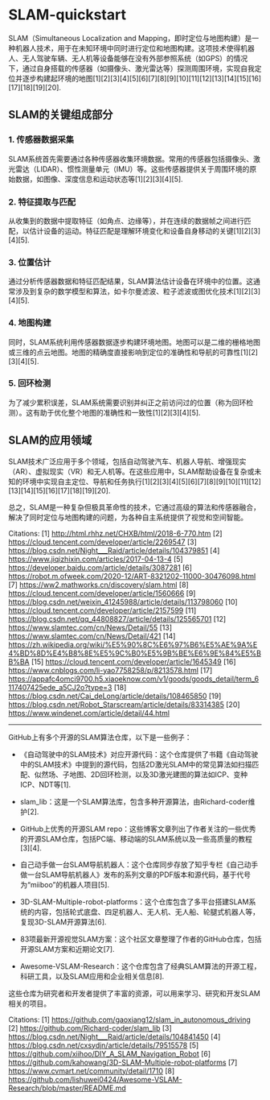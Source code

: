 # SLAM-quickstart

SLAM（Simultaneous Localization and Mapping，即时定位与地图构建）是一种机器人技术，用于在未知环境中同时进行定位和地图构建。这项技术使得机器人、无人驾驶车辆、无人机等设备能够在没有外部参照系统（如GPS）的情况下，通过自身搭载的传感器（如摄像头、激光雷达等）探测周围环境，实现自我定位并逐步构建起环境的地图[1][2][3][4][5][6][7][8][9][10][11][12][13][14][15][16][17][18][19][20].

## SLAM的关键组成部分

### 1. 传感器数据采集
SLAM系统首先需要通过各种传感器收集环境数据。常用的传感器包括摄像头、激光雷达（LIDAR）、惯性测量单元（IMU）等。这些传感器提供关于周围环境的原始数据，如图像、深度信息和运动状态等[1][2][3][4][5].

### 2. 特征提取与匹配
从收集到的数据中提取特征（如角点、边缘等），并在连续的数据帧之间进行匹配，以估计设备的运动。特征匹配是理解环境变化和设备自身移动的关键[1][2][3][4][5].

### 3. 位置估计
通过分析传感器数据和特征匹配结果，SLAM算法估计设备在环境中的位置。这通常涉及到复杂的数学模型和算法，如卡尔曼滤波、粒子滤波或图优化技术[1][2][3][4][5].

### 4. 地图构建
同时，SLAM系统利用传感器数据逐步构建环境地图。地图可以是二维的栅格地图或三维的点云地图。地图的精确度直接影响到定位的准确性和导航的可靠性[1][2][3][4][5].

### 5. 回环检测
为了减少累积误差，SLAM系统需要识别并纠正之前访问过的位置（称为回环检测）。这有助于优化整个地图的准确性和一致性[1][2][3][4][5].

## SLAM的应用领域
SLAM技术广泛应用于多个领域，包括自动驾驶汽车、机器人导航、增强现实（AR）、虚拟现实（VR）和无人机等。在这些应用中，SLAM帮助设备在复杂或未知的环境中实现自主定位、导航和任务执行[1][2][3][4][5][6][7][8][9][10][11][12][13][14][15][16][17][18][19][20].

总之，SLAM是一种复杂但极具革命性的技术，它通过高级的算法和传感器融合，解决了同时定位与地图构建的问题，为各种自主系统提供了视觉和空间智能。

Citations:
[1] http://html.rhhz.net/CHXB/html/2018-6-770.htm
[2] https://cloud.tencent.com/developer/article/2269547
[3] https://blog.csdn.net/Night___Raid/article/details/104379851
[4] https://www.jiqizhixin.com/articles/2017-04-13-4
[5] https://developer.baidu.com/article/details/3087281
[6] https://robot.m.ofweek.com/2020-12/ART-8321202-11000-30476098.html
[7] https://ww2.mathworks.cn/discovery/slam.html
[8] https://cloud.tencent.com/developer/article/1560666
[9] https://blog.csdn.net/weixin_41245988/article/details/113798060
[10] https://cloud.tencent.com/developer/article/2157599
[11] https://blog.csdn.net/qq_44808827/article/details/125565701
[12] https://www.slamtec.com/cn/News/Detail/55
[13] https://www.slamtec.com/cn/News/Detail/421
[14] https://zh.wikipedia.org/wiki/%E5%90%8C%E6%97%B6%E5%AE%9A%E4%BD%8D%E4%B8%8E%E5%9C%B0%E5%9B%BE%E6%9E%84%E5%BB%BA
[15] https://cloud.tencent.com/developer/article/1645349
[16] https://www.cnblogs.com/li-yao7758258/p/8213578.html
[17] https://appafc4omci9700.h5.xiaoeknow.com/v1/goods/goods_detail/term_6117407425ede_a5CJ2o?type=3
[18] https://blog.csdn.net/Cai_deLong/article/details/108465850
[19] https://blog.csdn.net/Robot_Starscream/article/details/83314385
[20] https://www.windenet.com/article/detail/44.html


---

GitHub上有多个开源的SLAM算法仓库，以下是一些例子：

- 《自动驾驶中的SLAM技术》对应开源代码：这个仓库提供了书籍《自动驾驶中的SLAM技术》中提到的源代码，包括2D激光SLAM中的常见算法如扫描匹配、似然场、子地图、2D回环检测，以及3D激光建图的算法如ICP、变种ICP、NDT等[1].

- slam_lib：这是一个SLAM算法库，包含多种开源算法，由Richard-coder维护[2].

- GitHub上优秀的开源SLAM repo：这些博客文章列出了作者关注的一些优秀的开源SLAM仓库，包括PC端、移动端的SLAM系统以及一些高质量的教程[3][4].

- 自己动手做一台SLAM导航机器人：这个仓库同步存放了知乎专栏《自己动手做一台SLAM导航机器人》发布的系列文章的PDF版本和源代码，基于代号为“miiboo”的机器人项目[5].

- 3D-SLAM-Multiple-robot-platforms：这个仓库包含了多平台搭建SLAM系统的内容，包括轮式底盘、四足机器人、无人机、无人船、轮腿式机器人等，复现3D-SLAM开源算法[6].

- 83项最新开源视觉SLAM方案：这个社区文章整理了作者的GitHub仓库，包括开源SLAM方案和近期论文[7].

- Awesome-VSLAM-Research：这个仓库包含了经典SLAM算法的开源工程，科研工具，以及SLAM应用和企业相关信息[8].

这些仓库为研究者和开发者提供了丰富的资源，可以用来学习、研究和开发SLAM相关的项目。

Citations:
[1] https://github.com/gaoxiang12/slam_in_autonomous_driving
[2] https://github.com/Richard-coder/slam_lib
[3] https://blog.csdn.net/Night___Raid/article/details/104841450
[4] https://blog.csdn.net/cxsydjn/article/details/79515578
[5] https://github.com/xiihoo/DIY_A_SLAM_Navigation_Robot
[6] https://github.com/kahowang/3D-SLAM-Multiple-robot-platforms
[7] https://www.cvmart.net/community/detail/1710
[8] https://github.com/lishuwei0424/Awesome-VSLAM-Research/blob/master/README.md
